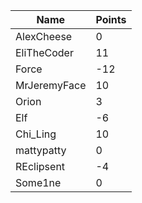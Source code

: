 | Name         | Points |
|--------------|--------|
| AlexCheese   | 0      |
| EliTheCoder  | 11     |
| Force        | -12    |
| MrJeremyFace | 10     |
| Orion        | 3      |
| Elf          | -6     |
| Chi_Ling     | 10     |
| mattypatty   | 0      |
| REclipsent   | -4     |
| Some1ne      | 0      |